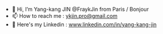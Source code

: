 - 👋 Hi, I’m Yang-kang JIN @FraykJin from Paris / Bonjour
- 📫 How to reach me : ykjin.pro@gmail.com
- 🐣 Here's my Linkedin : www.linkedin.com/in/yang-kang-jin
<!---
FraykJin/FraykJin is a ✨ special ✨ repository because its `README.md` (this file) appears on your GitHub profile.
You can click the Preview link to take a look at your changes.
--->
